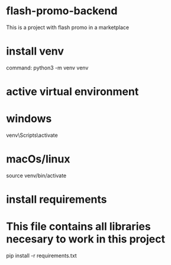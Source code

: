 # flash-promo-backend
This is a project with flash promo in a marketplace

# install venv
command: 
python3 -m venv venv

# active virtual environment
# windows
venv\Scripts\activate

# macOs/linux
source venv/bin/activate

# install requirements
# This file contains all libraries necesary to work in this project
pip install -r requirements.txt
